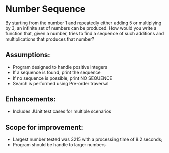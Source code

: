 # Number Sequence 

By starting from the number 1 and repeatedly either adding 5 or multiplying by 3, an infinite set of numbers can be produced. How would you write a function that, given a number, tries to find a sequence of such additions and multiplications that produces that number?

## Assumptions: 
- Program designed to handle positive Integers
- If a sequence is found, print the sequence
- If no sequence is possible, print NO SEQUENCE
- Search is performed using Pre-order traversal

## Enhancements: 
- Includes JUnit test cases for multiple scenarios

## Scope for improvement:  
- Largest number tested was 3215 with a processing time of 8.2 seconds; 
- Program should be handle to larger numbers
